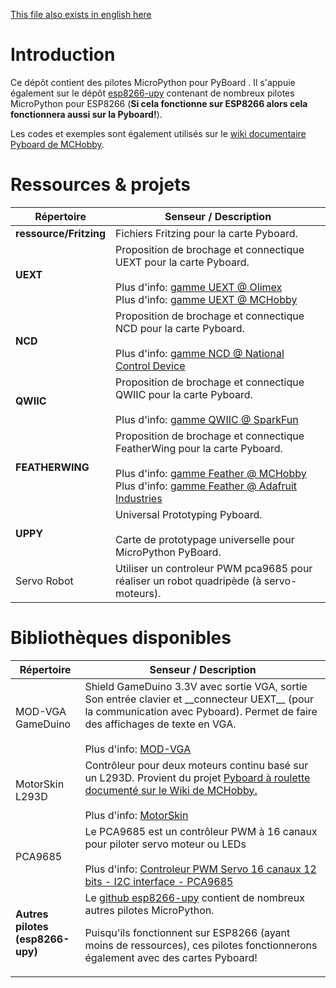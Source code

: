 [This file also exists in english here](readme_eng.md)

# Introduction

Ce dépôt contient des pilotes MicroPython pour PyBoard . Il s'appuie également sur le dépôt [esp8266-upy](https://github.com/mchobby/esp8266-upy) contenant de nombreux pilotes MicroPython pour ESP8266 (__Si cela fonctionne sur ESP8266 alors cela fonctionnera aussi sur la Pyboard!__).

Les codes et exemples sont également utilisés sur le [wiki documentaire Pyboard de MCHobby](https://wiki.mchobby.be/index.php?title=MicroPython-Accueil).

# Ressources & projets

<table>
<thead>
  <th>Répertoire</th><th>Senseur / Description</th>
</thead>
<tbody>
  <tr><td><strong>ressource/Fritzing</strong></td>
      <td>Fichiers Fritzing pour la carte Pyboard.<br />
      </td>
  </tr>
  <tr><td><strong>UEXT</strong></td>
      <td>Proposition de brochage et connectique UEXT pour la carte Pyboard.<br /><br />
Plus d'info: <a href="https://www.olimex.com/Products/Modules/">gamme UEXT @ Olimex</a><br />
Plus d'info: <a href="https://shop.mchobby.be/fr/138-uext">gamme UEXT @ MCHobby</a>
      </td>
  </tr>
	<tr><td><strong>NCD</strong></td>
      <td>Proposition de brochage et connectique NCD pour la carte Pyboard.<br /><br />
Plus d'info: <a href="https://ncd.io/">gamme NCD @ National Control Device</a>
      </td>
  </tr>
	<tr><td><strong>QWIIC</strong></td>
      <td>Proposition de brochage et connectique QWIIC pour la carte Pyboard.<br /><br />
Plus d'info: <a href="https://www.sparkfun.com/qwiic">gamme QWIIC @ SparkFun</a>
      </td>
  </tr>
  <tr><td><strong>FEATHERWING<strong></td>
      <td>Proposition de brochage et connectique FeatherWing pour la carte Pyboard.<br /><br />
Plus d'info: <a href="https://shop.mchobby.be/fr/87-feather-adafruit">gamme Feather @ MCHobby</a><br />
Plus d'info: <a href="https://www.adafruit.com/category/943">gamme Feather @ Adafruit Industries</a>
      </td>
  </tr>
	<tr><td><strong>UPPY<strong></td>
      <td>Universal Prototyping Pyboard.<br /><br />Carte de prototypage universelle pour MicroPython PyBoard.
      </td>
  </tr>
  <tr><td>Servo Robot</td>
      <td>Utiliser un controleur PWM pca9685 pour réaliser un robot quadripède (à servo-moteurs).
      </td>
  </tr>

</tbody>
</table>

# Bibliothèques disponibles

<table>
<thead>
  <th>Répertoire</th><th>Senseur / Description</th>
</thead>
	<tbody>
	<tr><td>MOD-VGA<br />GameDuino</td>
			<td>Shield GameDuino 3.3V avec sortie VGA, sortie Son entrée clavier et __connecteur UEXT__ (pour la communication avec Pyboard). Permet de faire des affichages de texte en VGA.</a><br /><br />
	Plus d'info: <a href="https://shop.mchobby.be/fr/uext/1431-mod-vga-carte-type-gameduino-en-33v-3232100014312-olimex.html">MOD-VGA</a>
			</td>
	</tr>

  <tr><td>MotorSkin<br />L293D</td>
      <td>Contrôleur pour deux moteurs continu basé sur un L293D. Provient du projet <a href="https://wiki.mchobby.be/index.php?title=Hack-MotorSkin">Pyboard à roulette documenté sur le Wiki de MCHobby.</a><br /><br />
Plus d'info: <a href="https://shop.mchobby.be/fr/micropython/918-pyboard-motor-skin-3232100009189.html">MotorSkin</a>
      </td>
  </tr>

  <tr><td>PCA9685</td>
      <td>Le PCA9685 est un contrôleur PWM à 16 canaux pour piloter servo moteur ou LEDs<br /><br />
Plus d'info: <a href="https://shop.mchobby.be/fr/breakout/89-adafruit-controleur-pwm-servo-16-canaux-12-bits-i2c-interface-pca9685-3232100000896-adafruit.html">Controleur PWM Servo 16 canaux 12 bits - I2C interface - PCA9685</a>
      </td>
  </tr>

  <tr><td><strong>Autres pilotes<br />(esp8266-upy)</strong></td>
      <td>Le <a href="https://github.com/mchobby/esp8266-upy">github esp8266-upy</a> contient de nombreux autres pilotes MicroPython.

Puisqu'ils fonctionnent sur ESP8266 (ayant moins de ressources), ces pilotes fonctionnerons également avec des cartes Pyboard!
      </td>
  </tr>

</tbody>
</table>
